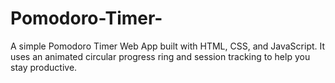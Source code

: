 # Pomodoro-Timer-
A simple Pomodoro Timer Web App built with HTML, CSS, and JavaScript. It uses an animated circular progress ring and session tracking to help you stay productive.
